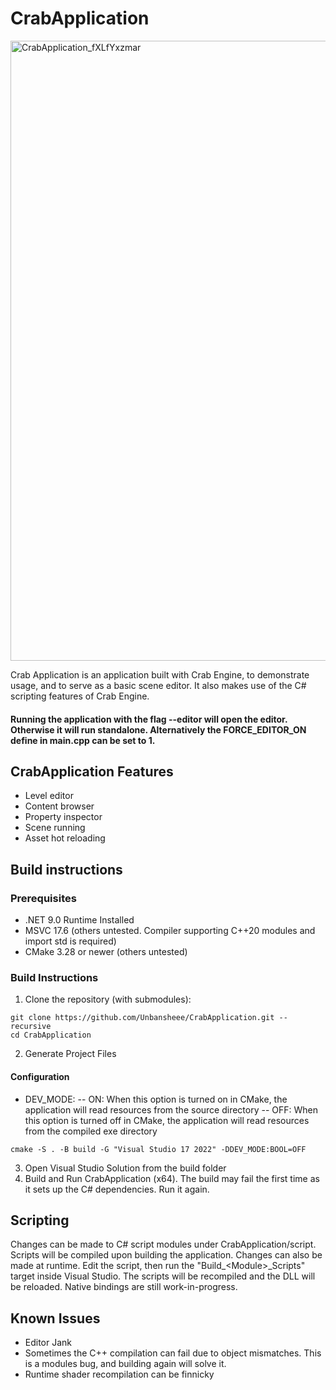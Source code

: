 # CrabApplication

<img width="1282" height="992" alt="CrabApplication_fXLfYxzmar" src="https://github.com/user-attachments/assets/34bdea0c-e6e8-4956-b481-800e1fb10496" />

Crab Application is an application built with Crab Engine, to demonstrate usage, and to serve as a basic scene editor. It also makes use of the C# scripting features of Crab Engine.
#### Running the application with the flag --editor will open the editor. Otherwise it will run standalone. Alternatively the FORCE_EDITOR_ON define in main.cpp can be set to 1.

## CrabApplication Features
- Level editor
- Content browser
- Property inspector
- Scene running
- Asset hot reloading

## Build instructions
### Prerequisites
- .NET 9.0 Runtime Installed
- MSVC 17.6 (others untested. Compiler supporting C++20 modules and import std is required)
- CMake 3.28 or newer (others untested)

### Build Instructions
1. Clone the repository (with submodules):
```
git clone https://github.com/Unbansheee/CrabApplication.git --recursive
cd CrabApplication
```

2. Generate Project Files
#### Configuration
- DEV_MODE: 
-- ON: When this option is turned on in CMake, the application will read resources from the source directory
-- OFF: When this option is turned off in CMake, the application will read resources from the compiled exe directory
  
```
cmake -S . -B build -G "Visual Studio 17 2022" -DDEV_MODE:BOOL=OFF
```

3. Open Visual Studio Solution from the build folder
4. Build and Run CrabApplication (x64).
   The build may fail the first time as it sets up the C# dependencies. Run it again.

   
## Scripting
Changes can be made to C# script modules under CrabApplication/script. Scripts will be compiled upon building the application.
Changes can also be made at runtime. Edit the script, then run the "Build_\<Module\>_Scripts" target inside Visual Studio. The scripts will be recompiled and the DLL will be reloaded.
Native bindings are still work-in-progress.

## Known Issues
- Editor Jank
- Sometimes the C++ compilation can fail due to object mismatches. This is a modules bug, and building again will solve it.
- Runtime shader recompilation can be finnicky
